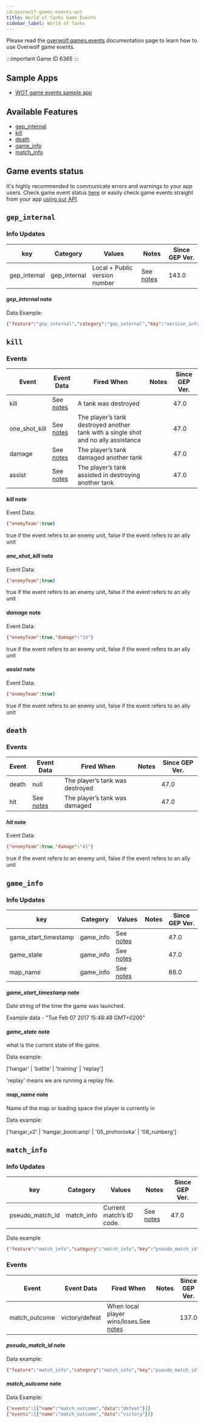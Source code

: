 ```yaml
---
id:overwolf-games-events-wot
title: World of Tanks Game Events
sidebar_label: World of Tanks
---
```


Please read the [overwolf.games.events](overwolf-games-events) documentation page to learn how to use Overwolf game events.

:::important Game ID
6365
:::

## Sample Apps
* [WOT game events sample app](https://github.com/overwolf/events-sample-apps)

## Available Features

* [gep_internal](#gep_internal)
* [kill](#kill)
* [death](#death)
* [game_info](#game_info)
* [match_info](#match_info)

## Game events status

It's highly recommended to communicate errors and warnings to your app users. Check game event status [here](../status/all) or easily check game events straight from your app [using our API](../topics/howto-check-events-status-from-app).

## `gep_internal`

### Info Updates

key          | Category    | Values                    | Notes                 | Since GEP Ver. |
------------ | ------------| ------------------------- | --------------------- | ------------- | 
gep_internal | gep_internal| Local + Public version number|See [notes](#gep_internal-note)|   143.0       |

#### *gep_internal* note

Data Example:

```json
{"feature":"gep_internal","category":"gep_internal","key":"version_info","value":"{"local_version":"143.0.10","public_version":"143.0.10","is_updated":true}"}
```

## `kill`

### Events

Event      | Event Data  | Fired When          | Notes              | Since GEP Ver. |
-----------| ------------| ------------------- | ------------------ | --------------|
kill       |See [notes](#kill-note)| A tank was destroyed |         |     47.0      | 
one_shot_kill|See [notes](#one_shot_kill-note)| The player’s tank destroyed another tank with a single shot and no ally assistance  |       |     47.0      | 
damage     |See [notes](#damage-note)| The player’s tank damaged another tank |       |     47.0      | 
assist     |See [notes](#assist-note)| The player’s tank assisted in destroying another tank |       |     47.0      | 

#### *kill* note

Event Data:

```json
{"enemyTeam":true}
```

true if the event refers to an enemy unit, false if the event refers to an ally unit

#### *one_shot_kill* note

Event Data:

```json
{"enemyTeam":true}
```

true if the event refers to an enemy unit, false if the event refers to an ally unit

#### *damage* note

Event Data:

```json
{"enemyTeam":true,"damage":"33"}
```

true if the event refers to an enemy unit, false if the event refers to an ally unit

#### *assist* note

Event Data:

```json
{"enemyTeam":true}
```

true if the event refers to an enemy unit, false if the event refers to an ally unit

## `death`

### Events

Event      | Event Data           | Fired When                      | Notes              | Since GEP Ver. |
-----------| ---------------------| ------------------------------- | ------------------ | ---------------|
death      | null                 | The player’s tank was destroyed |                    |     47.0       | 
hit	       |See [notes](#hit-note)| The player’s tank was damaged   |                    |     47.0       | 

#### *hit* note

Event Data:

```json
{"enemyTeam":true,"damage":"41"}
```

true if the event refers to an enemy unit, false if the event refers to an ally unit

## `game_info`

### Info Updates

key                  | Category    | Values                                       | Notes                 | Since GEP Ver. |
-------------------- | ------------| -------------------------------------------- | --------------------- | -------------- |
game_start_timestamp | game_info   |See [notes](#game_start_timestamp-note)       |                       |      47.0      |
game_state           | game_info   |See [notes](#game_state-note)                 |                       |      47.0      |
map_name             | game_info   |See [notes](#map_name-note)                   |                       |      86.0      |

#### *game_start_timestamp* note

Date string of the time the game was launched.

Example data - "Tue Feb 07 2017 15:48:48 GMT+0200"

#### *game_state* note

what is the current state of the game.

Data example: 

['hangar' | 'battle' | 'training' | 'replay']

'replay' means we are running a replay file.

#### *map_name* note

Name of the map or loading space the player is currently in

Data example: 

['hangar_v2' | 'hangar_bootcamp' | '05_prohorovka' | '08_ruinberg']

## `match_info`

### Info Updates

key          | Category    | Values                            | Notes                 | Since GEP Ver. |
------------ | ------------| --------------------------------- | --------------------- | ------------- |
pseudo_match_id| match_info   |Current match’s ID code.|See [notes](#pseudo_match_id-note)|      47.0     |

Data example

```json
{"feature":"match_info","category":"match_info","key":"pseudo_match_id","value":"c03af125-b319-449a-9b6f-1310073f3f86"}
```

### Events

Event      | Event Data  | Fired When          | Notes              | Since GEP Ver. |
-----------| ------------| ------------------- | ------------------ | --------------|
match_outcome |victory/defeat|When local player wins/loses.See [notes](#match_outcome-note) |         |     137.0      | 

#### *pseudo_match_id* note

Data example:

```json
{"feature":"match_info","category":"match_info","key":"pseudo_match_id","value":"c03af125-b319-449a-9b6f-1310073f3f86"}
```

#### *match_outcome* note

Data Example:

```json
{"events":[{"name":"match_outcome","data":"defeat"}]}
{"events":[{"name":"match_outcome","data":"victory"}]}
```
